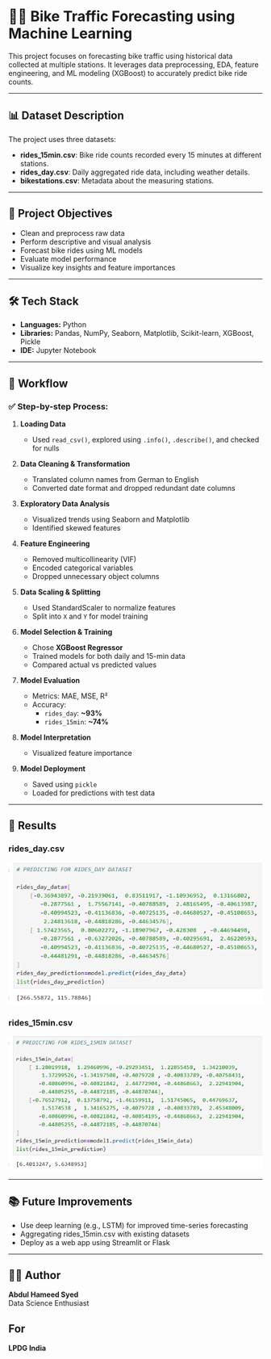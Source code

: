 # 🚴‍♂️ Bike Traffic Forecasting using Machine Learning

This project focuses on forecasting bike traffic using historical data collected at multiple stations. It leverages data preprocessing, EDA, feature engineering, and ML modeling (XGBoost) to accurately predict bike ride counts.

---

## 📊 Dataset Description

The project uses three datasets:

- **rides_15min.csv**: Bike ride counts recorded every 15 minutes at different stations.
- **rides_day.csv**: Daily aggregated ride data, including weather details.
- **bikestations.csv**: Metadata about the measuring stations.

---

## 🧪 Project Objectives

- Clean and preprocess raw data
- Perform descriptive and visual analysis
- Forecast bike rides using ML models
- Evaluate model performance
- Visualize key insights and feature importances

---

## 🛠️ Tech Stack

- **Languages:** Python  
- **Libraries:** Pandas, NumPy, Seaborn, Matplotlib, Scikit-learn, XGBoost, Pickle  
- **IDE:** Jupyter Notebook  

---

## 🔄 Workflow

### ✅ Step-by-step Process:

1. **Loading Data**
   - Used `read_csv()`, explored using `.info()`, `.describe()`, and checked for nulls

2. **Data Cleaning & Transformation**
   - Translated column names from German to English
   - Converted date format and dropped redundant date columns

3. **Exploratory Data Analysis**
   - Visualized trends using Seaborn and Matplotlib
   - Identified skewed features

4. **Feature Engineering**
   - Removed multicollinearity (VIF)
   - Encoded categorical variables
   - Dropped unnecessary object columns

5. **Data Scaling & Splitting**
   - Used StandardScaler to normalize features
   - Split into `X` and `Y` for model training

6. **Model Selection & Training**
   - Chose **XGBoost Regressor**
   - Trained models for both daily and 15-min data
   - Compared actual vs predicted values

7. **Model Evaluation**
   - Metrics: MAE, MSE, R²
   - Accuracy:
     - `rides_day`: **~93%**
     - `rides_15min`: **~74%**

8. **Model Interpretation**
   - Visualized feature importance

9. **Model Deployment**
   - Saved using `pickle`
   - Loaded for predictions with test data

---

## 📸 Results

### rides_day.csv

![rides_day.csv](https://github.com/Hameedalahr/Bike_Traffic_Forecasting/blob/main/rides_day.csv%20result.png?raw=true)

### rides_15min.csv

![rides_15min.csv](https://github.com/Hameedalahr/Bike_Traffic_Forecasting/blob/main/ride_15min.csv%20result.png?raw=true)



---

## 📚 Future Improvements

- Use deep learning (e.g., LSTM) for improved time-series forecasting
- Aggregating rides_15min.csv with existing datasets
- Deploy as a web app using Streamlit or Flask

---

## 🙋‍♂️ Author

**Abdul Hameed Syed**  
Data Science Enthusiast 

## For

**LPDG India**


